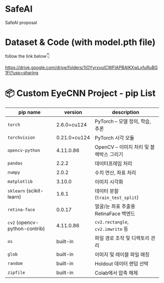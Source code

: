 # SafeAI
SafeAI proposal

# Dataset & Code (with model.pth file)

follow the link below👇 

https://drive.google.com/drive/folders/1iOYyrxvuICWFIAPBAlKXwLxfuRuBG1Ft?usp=sharing



# 📦 Custom EyeCNN Project - pip List

| pip name             | version       | description |
|----------------------|------------|------|
| `torch`              | 2.6.0+cu124 | PyTorch – 모델 정의, 학습, 추론 |
| `torchvision`        | 0.21.0+cu124 | PyTorch 시각 모듈 |
| `opencv-python`      | 4.11.0.86   | OpenCV – 이미지 처리 및 블랙박스 그리기 |
| `pandas`             | 2.2.2       | 데이터프레임 처리 |
| `numpy`              | 2.0.2       | 수치 연산, 좌표 처리 |
| `matplotlib`         | 3.10.0      | 이미지 시각화 |
| `sklearn` (scikit-learn) | 1.6.1  | 데이터 분할 (`train_test_split`) |
| `retina-face`        | 0.0.17      | 얼굴/눈 좌표 추출용 RetinaFace 백엔드 |
| `cv2` (opencv-python-contrib) | 4.11.0.86 | `cv2.rectangle`, `cv2.imwrite` 등 |
| `os`                 | built-in    | 파일 경로 조작 및 디렉토리 관리 |
| `glob`               | built-in    | 이미지 및 레이블 파일 매칭 |
| `random`             | built-in    | Holdout 데이터 랜덤 선택 |
| `zipfile`            | built-in    | Colab에서 압축 해제 |

